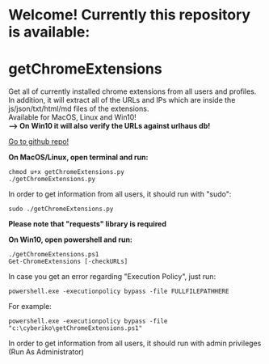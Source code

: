 
# Welcome! Currently this repository is available:

# getChromeExtensions 
  Get all of currently installed chrome extensions from all users and profiles.
  </br>
  In addition, it will extract all of the URLs and IPs which are inside the js/json/txt/html/md files of the extensions.
  </br>
  Available for MacOS, Linux and Win10!
</br>
 <b> --> On Win10 it will also verify the URLs against urlhaus db!</b>

  <a href="https://github.com/tomerhaimof/getChromeExtensions">Go to github repo!</a>

  <b>On MacOS/Linux, open terminal and run:
  </b>

   
    chmod u+x getChromeExtensions.py
    ./getChromeExtensions.py
   
    
  In order to get information from all users, it should run with "sudo":
  
   
    sudo ./getChromeExtensions.py
   
    
   <b>Please note that "requests" library is required</b>

 

   <b>On Win10, open powershell and run:</b>

    
    ./getChromeExtensions.ps1
    Get-ChromeExtensions [-checkURLs]
    
    
   In case you get an error regarding "Execution Policy", just run:

    
    powershell.exe -executionpolicy bypass -file FULLFILEPATHHERE
    
   For example:

    
    powershell.exe -executionpolicy bypass -file "c:\cyberiko\getChromeExtensions.ps1"
    
   In order to get information from all users, it should run with admin privileges (Run As Administrator) 
  
